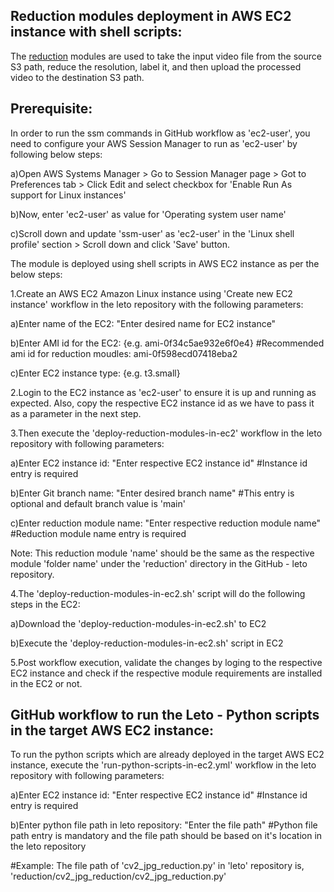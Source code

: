 Reduction modules deployment in AWS EC2 instance with shell scripts:
--------------------------------------------------------------------
The [reduction](https://github.com/DISHDevEx/leto/tree/main/reduction/) modules are used to take the input video file from the source S3 path, reduce the resolution, label it, and then upload the processed video to the destination S3 path.

Prerequisite:
-------------
In order to run the ssm commands in GitHub workflow as 'ec2-user', you need to configure your AWS Session Manager to run as 'ec2-user' by following below steps:

a)Open AWS Systems Manager > Go to Session Manager page > Got to Preferences tab > Click Edit and select checkbox for 'Enable Run As support for Linux instances'

b)Now, enter 'ec2-user' as value for 'Operating system user name'

c)Scroll down and update 'ssm-user' as 'ec2-user' in the 'Linux shell profile' section > Scroll down and click 'Save' button.

The module is deployed using shell scripts in AWS EC2 instance as per the below steps:

1.Create an AWS EC2 Amazon Linux instance using 'Create new EC2 instance' workflow in the leto repository with the following parameters:

a)Enter name of the EC2: "Enter desired name for EC2 instance"

b)Enter AMI id for the EC2: {e.g. ami-0f34c5ae932e6f0e4} #Recommended ami id for reduction moudles: ami-0f598ecd07418eba2

c)Enter EC2 instance type: {e.g. t3.small}

2.Login to the EC2 instance as 'ec2-user' to ensure it is up and running as expected. 
  Also, copy the respective EC2 instance id as we have to pass it as a parameter in the next step.

3.Then execute the 'deploy-reduction-modules-in-ec2' workflow in the leto repository with following parameters:

a)Enter EC2 instance id: "Enter respective EC2 instance id" #Instance id entry is required

b)Enter Git branch name: "Enter desired branch name" #This entry is optional and default branch value is 'main'

c)Enter reduction module name: "Enter respective reduction module name" #Reduction module name entry is required

  Note: This reduction module 'name' should be the same as the respective module 'folder name' under the 'reduction' directory in the GitHub - leto repository.

4.The 'deploy-reduction-modules-in-ec2.sh' script will do the following steps in the EC2:

a)Download the 'deploy-reduction-modules-in-ec2.sh' to EC2

b)Execute the 'deploy-reduction-modules-in-ec2.sh' script in EC2

5.Post workflow execution, validate the changes by loging to the respective EC2 instance and check if the respective module requirements are installed in the EC2 or not.

GitHub workflow to run the Leto - Python scripts in the target AWS EC2 instance:
--------------------------------------------------------------------------------
To run the python scripts which are already deployed in the target AWS EC2 instance, execute the 'run-python-scripts-in-ec2.yml' workflow in the leto repository with following parameters:

a)Enter EC2 instance id: "Enter respective EC2 instance id" #Instance id entry is required

b)Enter python file path in leto repository: "Enter the file path" #Python file path entry is mandatory and the file path should be based on it's location in the leto repository

  #Example: The file path of 'cv2_jpg_reduction.py' in 'leto' repository is, 'reduction/cv2_jpg_reduction/cv2_jpg_reduction.py'